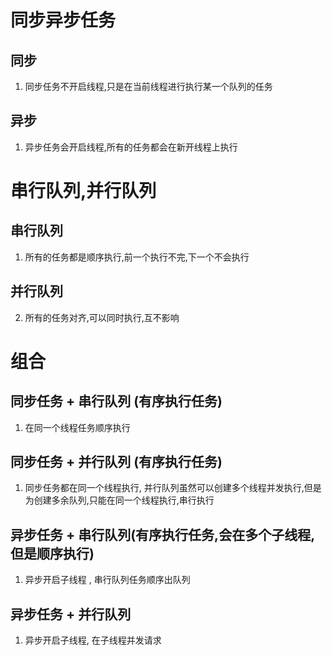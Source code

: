 
# 同步异步任务
##  同步
1. 同步任务不开启线程,只是在当前线程进行执行某一个队列的任务

## 异步
1. 异步任务会开启线程,所有的任务都会在新开线程上执行

# 串行队列,并行队列
## 串行队列
1. 所有的任务都是顺序执行,前一个执行不完,下一个不会执行

## 并行队列
2. 所有的任务对齐,可以同时执行,互不影响

# 组合

## 同步任务 + 串行队列 (有序执行任务)
1. 在同一个线程任务顺序执行

## 同步任务 + 并行队列 (有序执行任务)
1. 同步任务都在同一个线程执行, 并行队列虽然可以创建多个线程并发执行,但是为创建多余队列,只能在同一个线程执行,串行执行

## 异步任务 + 串行队列(有序执行任务,会在多个子线程,但是顺序执行)
1. 异步开启子线程 , 串行队列任务顺序出队列
 
## 异步任务 + 并行队列
1. 异步开启子线程, 在子线程并发请求
